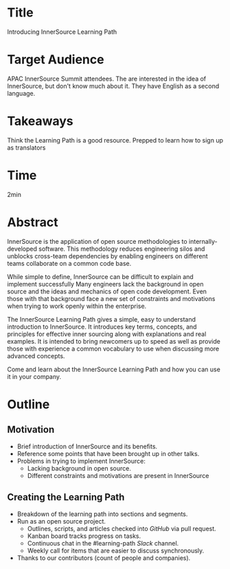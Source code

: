 # Title

Introducing InnerSource Learning Path

# Target Audience

APAC InnerSource Summit attendees.
The are interested in the idea of InnerSource, but don't know much about it.
They have English as a second language.

# Takeaways

Think the Learning Path is a good resource.
Prepped to learn how to sign up as translators

# Time

2min

# Abstract

InnerSource is the application of open source methodologies to internally-developed software.
This methodology reduces engineering silos and unblocks cross-team dependencies by enabling engineers on different teams collaborate on a common code base.

While simple to define, InnerSource can be difficult to explain and implement successfully
Many engineers lack the background in open source and the ideas and mechanics of open code development.
Even those with that background face a new set of constraints and motivations when trying to work openly within the enterprise.

The InnerSource Learning Path gives a simple, easy to understand introduction to InnerSource.
It introduces key terms, concepts, and principles for effective inner sourcing along with explanations and real examples.
It is intended to bring newcomers up to speed as well as provide those with experience a common vocabulary to use when discussing more advanced concepts.

Come and learn about the InnerSource Learning Path and how you can use it in your company.

# Outline

## Motivation

* Brief introduction of InnerSource and its benefits.
* Reference some points that have been brought up in other talks.
* Problems in trying to implement InnerSource:
  - Lacking background in open source.
  - Different constraints and motivations are present in InnerSource

## Creating the Learning Path

* Breakdown of the learning path into sections and segments.
* Run as an open source project.
  - Outlines, scripts, and articles checked into _GitHub_ via pull request.
  - Kanban board tracks progress on tasks.
  - Continuous chat in the #learning-path _Slack_ channel.
  - Weekly call for items that are easier to discuss synchronously.
* Thanks to our contributors (count of people and companies).


